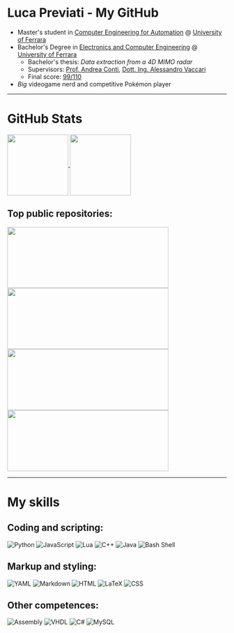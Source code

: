 # Luca Previati - My GitHub
* Master's student in <ins>Computer Engineering for Automation</ins> @ [University of Ferrara](http://unife.it)
* Bachelor's Degree in <ins>Electronics and Computer Engineering</ins> @ [University of Ferrara](http://unife.it)
  * Bachelor's thesis: *Data extraction from a 4D MIMO radar*
  * Supervisors: [Prof. Andrea Conti](https://ieeexplore.ieee.org/author/37266585500), [Dott. Ing. Alessandro Vaccari](https://ieeexplore.ieee.org/author/252534149252120)
  * Final score: <ins>99/110</ins>
* *Big* videogame nerd and competitive Pokémon player

<hr>

# GitHub Stats
<div>
 <a href="https://github.com/LucaPrevi0o">
  <img height=140 align="center" src="https://github-readme-stats.vercel.app/api?username=LucaPrevi0o&hide_title=true&show_icons=true&hide=stars&theme=transparent&border_radius=0"/>
  <img height=140 align="center" src="https://github-readme-stats.vercel.app/api/top-langs?username=LucaPrevi0o&layout=compact&langs_count=8&border_radius=0"/>
 </a>
</div>

## Top public repositories:
<div>
 <a href="https://github.com/LucaPrevi0o/mmwave">
  <img width=370 height=140 align="center" src="https://github-readme-stats.vercel.app/api/pin/?username=LucaPrevi0o&repo=mmwave&border_radius=0"/>
 </a>
 <a href="https://github.com/LucaPrevi0o/DataContainer">
  <img width=370 height=140 align="center" src="https://github-readme-stats.vercel.app/api/pin/?username=LucaPrevi0o&repo=DataContainer&border_radius=0"/>
 </a>
</div>
<div>
 <a href="https://github.com/LucaPrevi0o/IngSW24-Javengers">
  <img width=370 height=140 align="center" src="https://github-readme-stats.vercel.app/api/pin/?username=LucaPrevi0o&repo=IngSW24-Javengers&border_radius=0"/>
 </a>
 <a href="https://github.com/LucaPrevi0o/Ing-Web">
  <img width=370 height=140 align="center" src="https://github-readme-stats.vercel.app/api/pin/?username=LucaPrevi0o&repo=Ing-Web&border_radius=0"/>
 </a>
</div>

<hr>

# My skills

## Coding and scripting:
![Python](https://img.shields.io/badge/-t?style=for-the-badge&logoColor=white&label=python&labelColor=lightblue&color=white)
![JavaScript](https://img.shields.io/badge/-t?style=for-the-badge&logoColor=white&label=javascript&labelColor=yellow&color=white)
![Lua](https://img.shields.io/badge/-t?style=for-the-badge&logoColor=white&label=lua&labelColor=purple&color=white)
![C++](https://img.shields.io/badge/-t?style=for-the-badge&logoColor=white&label=C/C%2B%2B&labelColor=blue&color=white)
![Java](https://img.shields.io/badge/-t?style=for-the-badge&logoColor=white&label=Java&labelColor=darkred&color=white)
![Bash Shell](https://img.shields.io/badge/-t?style=for-the-badge&logoColor=white&label=bash-shell&labelColor=lightgreen&color=white)

## Markup and styling:
![YAML](https://img.shields.io/badge/-t?style=for-the-badge&logoColor=white&label=yaml&labelColor=darkgreen&color=white)
![Markdown](https://img.shields.io/badge/-t?style=for-the-badge&logoColor=white&label=markdown&labelColor=darkorange&color=white)
![HTML](https://img.shields.io/badge/-t?style=for-the-badge&logoColor=white&label=html&labelColor=grey&color=white)
![LaTeX](https://img.shields.io/badge/-t?style=for-the-badge&logoColor=white&label=latex&labelColor=violet&color=white)
![CSS](https://img.shields.io/badge/-t?style=for-the-badge&logoColor=white&label=css&labelColor=lightgrey&color=white)

## Other competences:
![Assembly](https://img.shields.io/badge/-t?style=for-the-badge&logoColor=white&label=assembly&labelColor=brown&color=white)
![VHDL](https://img.shields.io/badge/-t?style=for-the-badge&logoColor=white&label=vhdl&labelColor=turquoise&color=white)
![C#](https://img.shields.io/badge/-t?style=for-the-badge&logoColor=white&label=c%23&labelColor=green&color=white)
![MySQL](https://img.shields.io/badge/-t?style=for-the-badge&logoColor=white&label=mysql&labelColor=darkblue&color=white)
